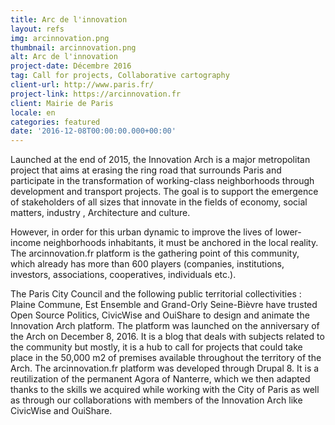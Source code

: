 ```yaml
---
title: Arc de l'innovation
layout: refs
img: arcinnovation.png
thumbnail: arcinnovation.png
alt: Arc de l'innovation
project-date: Décembre 2016
tag: Call for projects, Collaborative cartography
client-url: http://www.paris.fr/
project-link: https://arcinnovation.fr
client: Mairie de Paris
locale: en
categories: featured
date: '2016-12-08T00:00:00.000+00:00'
---
```

Launched at the end of 2015, the Innovation Arch is a major metropolitan project that aims at erasing the ring road that surrounds Paris and participate in the transformation of working-class neighborhoods through development and transport projects. The goal is to support the emergence of stakeholders of all sizes that innovate in the fields of economy, social matters, industry , Architecture and culture.

However, in order for this urban dynamic to improve the lives of lower-income neighborhoods inhabitants, it must be anchored in the local reality. The arcinnovation.fr platform is the gathering point of this community, which already has more than 600 players (companies, institutions, investors, associations, cooperatives, individuals etc.).

The Paris City Council and the following public territorial collectivities : Plaine Commune, Est Ensemble and Grand-Orly Seine-Bièvre have trusted Open Source Politics, CivicWise and OuiShare to design and animate the Innovation Arch platform. The platform was launched on the anniversary of the Arch on December 8, 2016. It is a blog that deals with subjects related to the community but mostly, it is a hub to call for projects that could take place in the 50,000 m2 of premises available throughout the territory of the Arch.
The arcinnovation.fr platform was developed through Drupal 8. It is a reutilization of the permanent Agora of Nanterre, which we then adapted thanks to the skills we acquired while working with the City of Paris as well as through our collaborations with members of the Innovation Arch like CivicWise and OuiShare.
